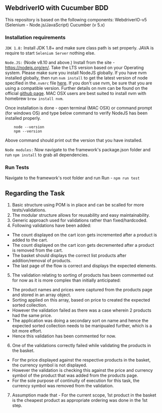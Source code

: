 ## WebdriverIO with Cucumber BDD
This repository is based on the following components:
WebdriverIO-v5 (Selenium - Node.js/JavaScript)
Cucumber (v 5.x)

### Installation requirements
`JDK 1.8:` Install JDK 1.8+ and make sure class path is set properly. JAVA is require to start `Selenium Server` nothing else.

`Node.JS:` (Node v8.10 and above.) Install from the site - https://nodejs.org/en/.
Take the LTS version based on your Operating system.
Please make sure you install NodeJS globally.
If you have nvm installed globally, then run `nvm install` to get the latest version of node specified in the`.nvmrc` file [here](/.nvmrc).  If you don't use nvm, be sure that you are using a compatible version. Further details on nvm can be found on the official [github page](https://github.com/creationix/nvm). MAC OSX users are best suited to install nvm with homebrew `brew install nvm`.

Once installation is done - open terminal (MAC OSX) or command prompt (for windows OS) and type below command to verify NodeJS has been installed properly.

        node --version
        npm --version

Above command should print out the version that you have installed.

`Node modules:` Now navigate to the framework's package.json folder and run `npm install` to grab all dependencies.


### Run Tests
Navigate to the framework's root folder and run Run - `npm run test`


## Regarding the Task
1. Basic structure using POM is in place and can be scalled for more tests/validations.
2. The modular structure allows for reusability and easy maintainability.
3. Generic approach used for validations rather than fixed/hardcoded.
4. Following validations have been added:
  - The count displayed on the cart icon gets incremented after a product is added to the cart.
  - The count displayed on the cart icon gets decremented after a product is removed from the cart.
  - The basket should displays the correct list products after addition/removal of products.
  - The last page of the flow is correct and displays the expected elements.
5. The validation relating to sorting of products has been commented out for now as it is more complex than initially anticipated:
  - The product names and prices were captured from the products page and stored in an array object.
  - Sorting applied on this array, based on price to created the expected sorted collection.
  - However the validation failed as there was a case wherein 2 products had the same price.
  - The application was doing a secondary sort on name and hence the expected sorted collection needs to be   manipualed further, which is a bit more effort.
  - Hence this validation has been commented for now.
6. One of the validations correctly failed while validating the products in the basket.
  - For the price displayed against the respective products in the basket, the currency symbol is not displayed.
  - However the validation is checking this against the price and currency symbol of the product that was added from the products page.
  - For the sole purpose of continuity of execution for this task, the currency symbol was removed from the validation.
7. Assumption made that - For the current scope, 1st product in the basket is the cheapest product as appropriate ordering was done in the 1st step.